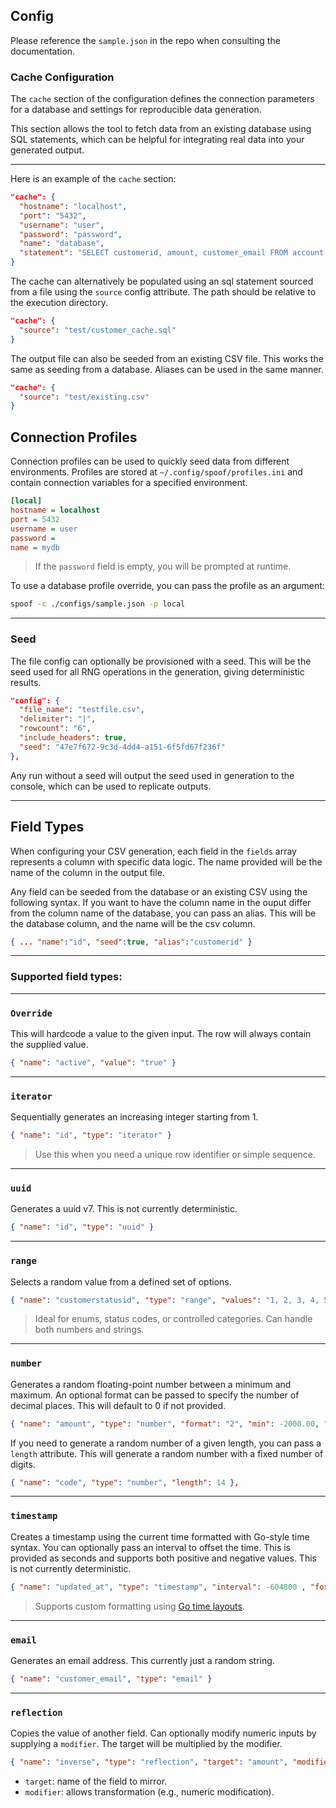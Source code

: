 ## Config

Please reference the `sample.json` in the repo when consulting the documentation.

### Cache Configuration

The `cache` section of the configuration defines the connection parameters for a database and settings for reproducible data generation.

This section allows the tool to fetch data from an existing database using SQL statements, which can be helpful for integrating real data into your generated output.

---

Here is an example of the `cache` section:

```json
"cache": {
  "hostname": "localhost",
  "port": "5432",
  "username": "user",
  "password": "password",
  "name": "database",
  "statement": "SELECT customerid, amount, customer_email FROM account.customer;"
}
```

The cache can alternatively be populated using an sql statement sourced from a file using the `source` config attribute. The path should be relative to the execution directory.

```json
"cache": {
  "source": "test/customer_cache.sql"
}
```

The output file can also be seeded from an existing CSV file. This works the same as seeding from a database. Aliases can be used in the same manner.

```json
"cache": {
  "source": "test/existing.csv"
}
```

## Connection Profiles
Connection profiles can be used to quickly seed data from different environments. Profiles are stored at `~/.config/spoof/profiles.ini` and contain connection variables for a specified environment.

```ini
[local]
hostname = localhost
port = 5432
username = user
password =
name = mydb
```

> If the `password` field is empty, you will be prompted at runtime.


To use a database profile override, you can pass the profile as an argument:

```bash
spoof -c ./configs/sample.json -p local
```
---

### Seed

The file config can optionally be provisioned with a seed. This will be the seed used for all RNG operations in the generation, giving deterministic results.

```json
"config": {
  "file_name": "testfile.csv",
  "delimiter": "|",
  "rowcount": "6",
  "include_headers": true,
  "seed": "47e7f672-9c3d-4dd4-a151-6f5fd67f236f"
},
```

Any run without a seed will output the seed used in generation to the console, which can be used to replicate outputs.

---

## Field Types

When configuring your CSV generation, each field in the `fields` array represents a column with specific data logic. The name provided will be the name of the column in the output file.

Any field can be seeded from the database or an existing CSV using the following syntax. If you want to have the column name in the ouput differ from the column name of the database, you can pass an alias. This will be the database column, and the name will be the csv column.

```json
{ ... "name":"id", "seed":true, "alias":"customerid" }
```

---
### Supported field types:
---

### `Override`

This will hardcode a value to the given input. The row will always contain the supplied value.

```json
{ "name": "active", "value": "true" }
```
---

### `iterator`

Sequentially generates an increasing integer starting from 1.

```json
{ "name": "id", "type": "iterator" }
```

> Use this when you need a unique row identifier or simple sequence.

---
### `uuid`

Generates a uuid v7. This is not currently deterministic.

```json
{ "name": "id", "type": "uuid" }
```

---

### `range`

Selects a random value from a defined set of options.

```json
{ "name": "customerstatusid", "type": "range", "values": "1, 2, 3, 4, 5, 6" }
```

> Ideal for enums, status codes, or controlled categories. Can handle both numbers and strings.

---

### `number`

Generates a random floating-point number between a minimum and maximum. An optional format can be passed to specify the number of decimal places. This will default to 0 if not provided.

```json
{ "name": "amount", "type": "number", "format": "2", "min": -2000.00, "max": 2000.00 },
```

If you need to generate a random number of a given length, you can pass a `length` attribute. This will generate a random number with a fixed number of digits.

```json
{ "name": "code", "type": "number", "length": 14 },
```

---

### `timestamp`

Creates a timestamp using the current time formatted with Go-style time syntax. You can optionally pass an interval to offset the time. This is provided as seconds and supports both positive and negative values.  This is not currently deterministic.

```json
{ "name": "updated_at", "type": "timestamp", "interval": -604800 , "format": "02-01-06 15:04:05" }
```

> Supports custom formatting using [Go time layouts](https://pkg.go.dev/time#pkg-constants).

---
### `email`

Generates an email address. This currently just a random string.

```json
{ "name": "customer_email", "type": "email" }
```
---

### `reflection`

Copies the value of another field. Can optionally modify numeric inputs by supplying a `modifier`. The target will be multiplied by the modifier.

```json
{ "name": "inverse", "type": "reflection", "target": "amount", "modifier": -1 }
```

- `target`: name of the field to mirror.
- `modifier`: allows transformation (e.g., numeric modification).
